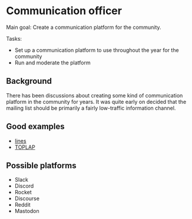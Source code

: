 # Communication officer

Main goal: Create a communication platform for the community.

Tasks:

- Set up a communication platform to use throughout the year for the community
- Run and moderate the platform


## Background

There has been discussions about creating some kind of communication platform in the community for years. It was quite early on decided that the mailing list should be primarily a fairly low-traffic information channel.


## Good examples

- [lines](https://llllllll.co/)
- [TOPLAP](https://forum.toplap.org/)


## Possible platforms

- Slack
- Discord
- Rocket
- Discourse
- Reddit
- Mastodon
